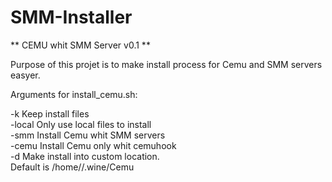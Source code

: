 # SMM-Installer
** CEMU whit SMM Server v0.1 **

Purpose of this projet is to make install process for Cemu and SMM servers easyer.<br/>

Arguments for install_cemu.sh:

-k                              Keep install files<br/>
-local                          Only use local files to install<br/>
-smm                            Install Cemu whit SMM servers<br/>
-cemu                           Install Cemu only whit cemuhook<br/>
-d <custom install dir>         Make install into custom location.<br/>
                                Default is /home/<user>/.wine/Cemu<br/>



